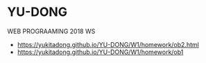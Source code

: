# YU-DONG
WEB PROGRAAMING 2018 WS


* https://yukitadong.github.io/YU-DONG/W1/homework/ob2.html
* https://yukitadong.github.io/YU-DONG/W1/homework/ob1
